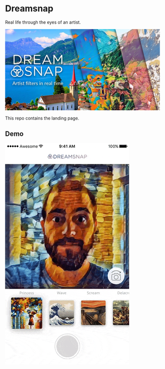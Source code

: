 # Dreamsnap

Real life through the eyes of an artist.

![Dreamsnap](img/opengraph-sample.jpg)

This repo contains the landing page.

## Demo

![Dreamsnap](video/sample.gif)
